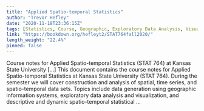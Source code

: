 ```yaml
---
title: "Applied Spatio-temporal Statistics"
author: "Trevor Hefley"
date: "2020-11-18T23:36:15Z"
tags: [Statistics, Course, Geographic, Exploratory Data Analysis, Visualization]
link: "https://bookdown.org/hefleyt2/STAT764fall2020/"
length_weight: "22.4%"
pinned: false
---
```


Course notes for Applied Spatio-temporal Statistics (STAT 764) at Kansas State University [...] This document contains the course notes for Applied Spatio-temporal Statistics at Kansas State University (STAT 764). During the semester we will cover construction and analysis of spatial, time series, and spatio-temporal data sets. Topics include data generation using geographic information systems, exploratory data analysis and visualization, and descriptive and dynamic spatio-temporal statistical ...
